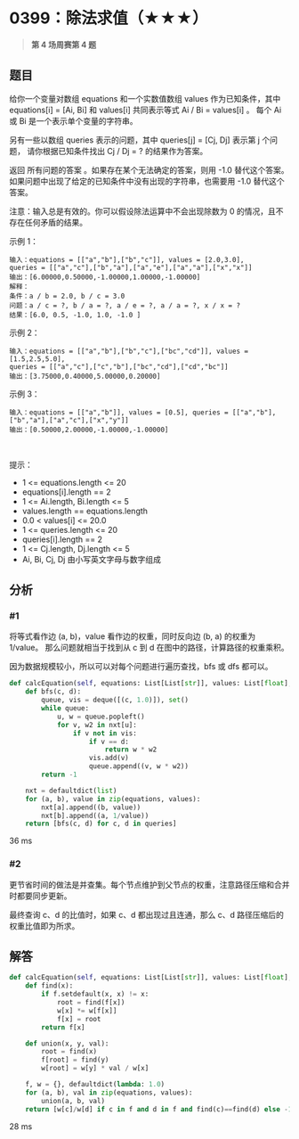 # 0399：除法求值（★★★）


> **第 4 场周赛第 4 题**

## 题目

给你一个变量对数组 equations 和一个实数值数组 values 作为已知条件，其中 
equations[i] = [Ai, Bi] 和 values[i] 共同表示等式 Ai / Bi = values[i] 。
每个 Ai 或 Bi 是一个表示单个变量的字符串。

另有一些以数组 queries 表示的问题，其中 queries[j] = [Cj, Dj] 表示第 j 个问题，
请你根据已知条件找出 Cj / Dj = ? 的结果作为答案。

返回 所有问题的答案 。如果存在某个无法确定的答案，则用 -1.0 替代这个答案。
如果问题中出现了给定的已知条件中没有出现的字符串，也需要用 -1.0 替代这个答案。

注意：输入总是有效的。你可以假设除法运算中不会出现除数为 0 的情况，且不存在任何矛盾的结果。


示例 1：

    输入：equations = [["a","b"],["b","c"]], values = [2.0,3.0], 
    queries = [["a","c"],["b","a"],["a","e"],["a","a"],["x","x"]]
    输出：[6.00000,0.50000,-1.00000,1.00000,-1.00000]
    解释：
    条件：a / b = 2.0, b / c = 3.0
    问题：a / c = ?, b / a = ?, a / e = ?, a / a = ?, x / x = ?
    结果：[6.0, 0.5, -1.0, 1.0, -1.0 ]

示例 2：
    
    输入：equations = [["a","b"],["b","c"],["bc","cd"]], values = [1.5,2.5,5.0], 
    queries = [["a","c"],["c","b"],["bc","cd"],["cd","bc"]]
    输出：[3.75000,0.40000,5.00000,0.20000]

示例 3：

    输入：equations = [["a","b"]], values = [0.5], queries = [["a","b"],["b","a"],["a","c"],["x","y"]]
    输出：[0.50000,2.00000,-1.00000,-1.00000]
 

提示：
- 1 <= equations.length <= 20
- equations[i].length == 2
- 1 <= Ai.length, Bi.length <= 5
- values.length == equations.length
- 0.0 < values[i] <= 20.0
- 1 <= queries.length <= 20
- queries[i].length == 2
- 1 <= Cj.length, Dj.length <= 5
- Ai, Bi, Cj, Dj 由小写英文字母与数字组成

## 分析

### #1

将等式看作边 (a, b)，value 看作边的权重，同时反向边 (b, a) 的权重为 1/value。
那么问题就相当于找到从 c 到 d 在图中的路径，计算路径的权重乘积。

因为数据规模较小，所以可以对每个问题进行遍历查找，bfs 或 dfs 都可以。

```python
def calcEquation(self, equations: List[List[str]], values: List[float], queries: List[List[str]]) -> List[float]:
    def bfs(c, d):
        queue, vis = deque([(c, 1.0)]), set()
        while queue:
            u, w = queue.popleft()
            for v, w2 in nxt[u]:
                if v not in vis:
                    if v == d:
                        return w * w2
                    vis.add(v)
                    queue.append((v, w * w2))
        return -1

    nxt = defaultdict(list)
    for (a, b), value in zip(equations, values):
        nxt[a].append((b, value))
        nxt[b].append((a, 1/value))
    return [bfs(c, d) for c, d in queries]
```
36 ms

### #2

更节省时间的做法是并查集。每个节点维护到父节点的权重，注意路径压缩和合并时都要同步更新。

最终查询 c、d 的比值时，如果 c、d 都出现过且连通，那么 c、d 路径压缩后的权重比值即为所求。

## 解答

```python
def calcEquation(self, equations: List[List[str]], values: List[float], queries: List[List[str]]) -> List[float]:
    def find(x):
        if f.setdefault(x, x) != x:
            root = find(f[x])
            w[x] *= w[f[x]]
            f[x] = root
        return f[x]

    def union(x, y, val):
        root = find(x)
        f[root] = find(y)
        w[root] = w[y] * val / w[x]

    f, w = {}, defaultdict(lambda: 1.0)
    for (a, b), val in zip(equations, values):
        union(a, b, val)
    return [w[c]/w[d] if c in f and d in f and find(c)==find(d) else -1 for c, d in queries]
```
28 ms


